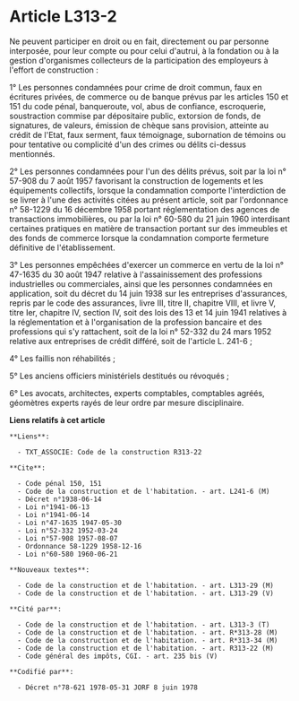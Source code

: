 # Article L313-2

Ne peuvent participer en droit ou en fait, directement ou par personne interposée, pour leur compte ou pour celui d'autrui, à
la fondation ou à la gestion d'organismes collecteurs de la participation des employeurs à l'effort de construction :

1° Les personnes condamnées pour crime de droit commun, faux en écritures privées, de commerce ou de banque prévus par les
articles 150 et 151 du code pénal, banqueroute, vol, abus de confiance, escroquerie, soustraction commise par dépositaire
public, extorsion de fonds, de signatures, de valeurs, émission de chèque sans provision, atteinte au crédit de l'Etat, faux
serment, faux témoignage, subornation de témoins ou pour tentative ou complicité d'un des crimes ou délits ci-dessus
mentionnés.

2° Les personnes condamnées pour l'un des délits prévus, soit par la loi n° 57-908 du 7 août 1957 favorisant la construction
de logements et les équipements collectifs, lorsque la condamnation comporte l'interdiction de se livrer à l'une des
activités citées au présent article, soit par l'ordonnance n° 58-1229 du 16 décembre 1958 portant réglementation des agences
de transactions immobilières, ou par la loi n° 60-580 du 21 juin 1960 interdisant certaines pratiques en matière de
transaction portant sur des immeubles et des fonds de commerce lorsque la condamnation comporte fermeture définitive de
l'établissement.

3° Les personnes empêchées d'exercer un commerce en vertu de la loi n° 47-1635 du 30 août 1947 relative à l'assainissement
des professions industrielles ou commerciales, ainsi que les personnes condamnées en application, soit du décret du 14 juin
1938 sur les entreprises d'assurances, repris par le code des assurances, livre III, titre II, chapitre VIII, et livre V,
titre Ier, chapitre IV, section IV, soit des lois des 13 et 14 juin 1941 relatives à la réglementation et à l'organisation de
la profession bancaire et des professions qui s'y rattachent, soit de la loi n° 52-332 du 24 mars 1952 relative aux
entreprises de crédit différé, soit de l'article L. 241-6 ;

4° Les faillis non réhabilités ;

5° Les anciens officiers ministériels destitués ou révoqués ;

6° Les avocats, architectes, experts comptables, comptables agréés, géomètres experts rayés de leur ordre par mesure
disciplinaire.

**Liens relatifs à cet article**

	**Liens**:

	  - TXT_ASSOCIE: Code de la construction R313-22

	**Cite**:

	  - Code pénal 150, 151
	  - Code de la construction et de l'habitation. - art. L241-6 (M)
	  - Décret n°1938-06-14
	  - Loi n°1941-06-13
	  - Loi n°1941-06-14
	  - Loi n°47-1635 1947-05-30
	  - Loi n°52-332 1952-03-24
	  - Loi n°57-908 1957-08-07
	  - Ordonnance 58-1229 1958-12-16
	  - Loi n°60-580 1960-06-21

	**Nouveaux textes**:

	  - Code de la construction et de l'habitation. - art. L313-29 (M)
	  - Code de la construction et de l'habitation. - art. L313-29 (V)

	**Cité par**:

	  - Code de la construction et de l'habitation. - art. L313-3 (T)
	  - Code de la construction et de l'habitation. - art. R*313-28 (M)
	  - Code de la construction et de l'habitation. - art. R*313-34 (M)
	  - Code de la construction et de l'habitation. - art. R313-22 (M)
	  - Code général des impôts, CGI. - art. 235 bis (V)

	**Codifié par**:

	  - Décret n°78-621 1978-05-31 JORF 8 juin 1978
